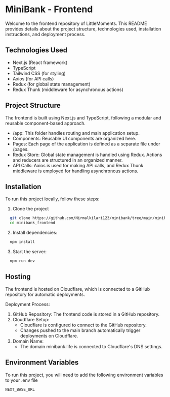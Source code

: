 
# MiniBank - Frontend

Welcome to the frontend repository of LittleMoments. This README provides details about the project structure, technologies used, installation instructions, and deployment process.

## Technologies Used

- Next.js (React framework)
- TypeScript
- Tailwind CSS (for styling)
- Axios (for API calls)
- Redux (for global state management)
- Redux Thunk (middleware for asynchronous actions)

## Project Structure

The frontend is built using Next.js and TypeScript, following a modular and reusable component-based approach.

- /app: This folder handles routing and main application setup.
- Components: Reusable UI components are organized here.
- Pages: Each page of the application is defined as a separate file under /pages.
- Redux Store: Global state management is handled using Redux. Actions and reducers are structured in an organized manner.
- API Calls: Axios is used for making API calls, and Redux Thunk middleware is employed for handling asynchronous actions.

## Installation

To run this project locally, follow these steps:

1. Clone the project

```bash
  git clone https://github.com/Nirmalkilari123/minibank/tree/main/minibank_frontend
  cd minibank_frontend
```

2. Install dependencies:

```bash
  npm install
```

3. Start the server:

```bash
  npm run dev
```

## Hosting

The frontend is hosted on Cloudflare, which is connected to a GitHub repository for automatic deployments.

Deployment Process:

1. GitHub Repository: The frontend code is stored in a GitHub repository.
2. Cloudflare Setup:
   - Cloudflare is configured to connect to the GitHub repository.
   - Changes pushed to the main branch automatically trigger deployments on Cloudflare.
3. Domain Name:
   - The domain minibank.life is connected to Cloudflare's DNS settings.

## Environment Variables

To run this project, you will need to add the following environment variables to your .env file

`NEXT_BASE_URL`
